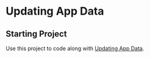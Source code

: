 # Updating App Data

## Starting Project

Use this project to code along with [Updating App Data](https://developer.apple.com/tutorials/app-dev-training/updating-app-data).